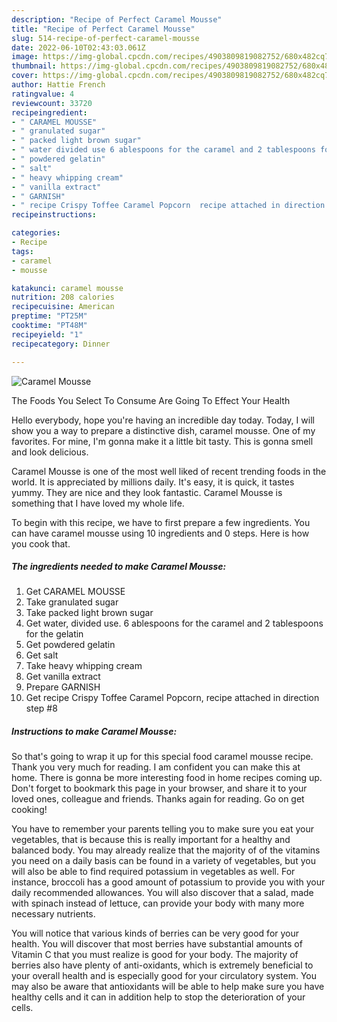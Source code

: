 ```yaml
---
description: "Recipe of Perfect Caramel Mousse"
title: "Recipe of Perfect Caramel Mousse"
slug: 514-recipe-of-perfect-caramel-mousse
date: 2022-06-10T02:43:03.061Z
image: https://img-global.cpcdn.com/recipes/4903809819082752/680x482cq70/caramel-mousse-recipe-main-photo.jpg
thumbnail: https://img-global.cpcdn.com/recipes/4903809819082752/680x482cq70/caramel-mousse-recipe-main-photo.jpg
cover: https://img-global.cpcdn.com/recipes/4903809819082752/680x482cq70/caramel-mousse-recipe-main-photo.jpg
author: Hattie French
ratingvalue: 4
reviewcount: 33720
recipeingredient:
- " CARAMEL MOUSSE"
- " granulated sugar"
- " packed light brown sugar"
- " water divided use 6 ablespoons for the caramel and 2 tablespoons for the gelatin"
- " powdered gelatin"
- " salt"
- " heavy whipping cream"
- " vanilla extract"
- " GARNISH"
- " recipe Crispy Toffee Caramel Popcorn  recipe attached in direction step 8"
recipeinstructions:

categories:
- Recipe
tags:
- caramel
- mousse

katakunci: caramel mousse 
nutrition: 208 calories
recipecuisine: American
preptime: "PT25M"
cooktime: "PT48M"
recipeyield: "1"
recipecategory: Dinner

---
```



![Caramel Mousse](https://img-global.cpcdn.com/recipes/4903809819082752/680x482cq70/caramel-mousse-recipe-main-photo.jpg)

The Foods You Select To Consume Are Going To Effect Your Health

Hello everybody, hope you're having an incredible day today. Today, I will show you a way to prepare a distinctive dish, caramel mousse. One of my favorites. For mine, I'm gonna make it a little bit tasty. This is gonna smell and look delicious.

Caramel Mousse is one of the most well liked of recent trending foods in the world. It is appreciated by millions daily. It's easy, it is quick, it tastes yummy. They are nice and they look fantastic. Caramel Mousse is something that I have loved my whole life.




To begin with this recipe, we have to first prepare a few ingredients. You can have caramel mousse using 10 ingredients and 0 steps. Here is how you cook that.

<!--inarticleads1-->

##### The ingredients needed to make Caramel Mousse:

1. Get  CARAMEL MOUSSE
1. Take  granulated sugar
1. Take  packed light brown sugar
1. Get  water, divided use. 6 ablespoons for the caramel and 2 tablespoons for the gelatin
1. Get  powdered gelatin
1. Get  salt
1. Take  heavy whipping cream
1. Get  vanilla extract
1. Prepare  GARNISH
1. Get  recipe Crispy Toffee Caramel Popcorn,  recipe attached in direction step #8




<!--inarticleads2-->

##### Instructions to make Caramel Mousse:





So that's going to wrap it up for this special food caramel mousse recipe. Thank you very much for reading. I am confident you can make this at home. There is gonna be more interesting food in home recipes coming up. Don't forget to bookmark this page in your browser, and share it to your loved ones, colleague and friends. Thanks again for reading. Go on get cooking!

You have to remember your parents telling you to make sure you eat your vegetables, that is because this is really important for a healthy and balanced body. You may already realize that the majority of of the vitamins you need on a daily basis can be found in a variety of vegetables, but you will also be able to find required potassium in vegetables as well. For instance, broccoli has a good amount of potassium to provide you with your daily recommended allowances. You will also discover that a salad, made with spinach instead of lettuce, can provide your body with many more necessary nutrients.

You will notice that various kinds of berries can be very good for your health. You will discover that most berries have substantial amounts of Vitamin C that you must realize is good for your body. The majority of berries also have plenty of anti-oxidants, which is extremely beneficial to your overall health and is especially good for your circulatory system. You may also be aware that antioxidants will be able to help make sure you have healthy cells and it can in addition help to stop the deterioration of your cells.
